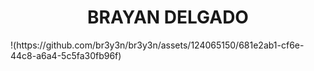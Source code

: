 <h1 align="center"> BRAYAN DELGADO </h1>
!(https://github.com/br3y3n/br3y3n/assets/124065150/681e2ab1-cf6e-44c8-a6a4-5c5fa30fb96f)
